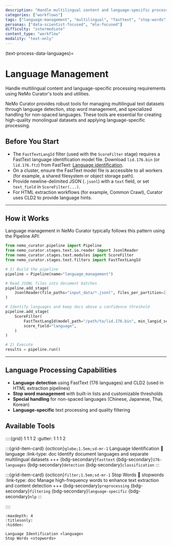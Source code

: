 ```yaml
---
description: "Handle multilingual content and language-specific processing including language identification and stop word management"
categories: ["workflows"]
tags: ["language-management", "multilingual", "fasttext", "stop-words", "language-detection"]
personas: ["data-scientist-focused", "mle-focused"]
difficulty: "intermediate"
content_type: "workflow"
modality: "text-only"
---
```


(text-process-data-languages)=

# Language Management

Handle multilingual content and language-specific processing requirements using NeMo Curator's tools and utilities.

NeMo Curator provides robust tools for managing multilingual text datasets through language detection, stop word management, and specialized handling for non-spaced languages. These tools are essential for creating high-quality monolingual datasets and applying language-specific processing.

## Before You Start

- The `FastTextLangId` filter (used with the `ScoreFilter` stage) requires a FastText language identification model file. Download `lid.176.bin` (or `lid.176.ftz`) from FastText: [Language identification](https://fasttext.cc/docs/en/language-identification.html).
- On a cluster, ensure the FastText model file is accessible to all workers (for example, a shared filesystem or object storage path).
- Provide newline-delimited JSON (`.jsonl`) with a `text` field, or set `text_field` in `ScoreFilter(...)`.
- For HTML extraction workflows (for example, Common Crawl), Curator uses CLD2 to provide language hints.

---

## How it Works

Language management in NeMo Curator typically follows this pattern using the Pipeline API:

```python
from nemo_curator.pipeline import Pipeline
from nemo_curator.stages.text.io.reader import JsonlReader
from nemo_curator.stages.text.modules import ScoreFilter
from nemo_curator.stages.text.filters import FastTextLangId

# 1) Build the pipeline
pipeline = Pipeline(name="language_management")

# Read JSONL files into document batches
pipeline.add_stage(
    JsonlReader(file_paths="input_data/*.jsonl", files_per_partition=2)
)

# Identify languages and keep docs above a confidence threshold
pipeline.add_stage(
    ScoreFilter(
        FastTextLangId(model_path="/path/to/lid.176.bin", min_langid_score=0.3),
        score_field="language",
    )
)

# 2) Execute
results = pipeline.run()
```

---

## Language Processing Capabilities

- **Language detection** using FastText (176 languages) and CLD2 (used in HTML extraction pipelines)
- **Stop word management** with built-in lists and customizable thresholds
- **Special handling** for non-spaced languages (Chinese, Japanese, Thai, Korean)
- **Language-specific** text processing and quality filtering

## Available Tools

::::{grid} 1 1 1 2
:gutter: 1 1 1 2

:::{grid-item-card} {octicon}`globe;1.5em;sd-mr-1` Language Identification
:link: language
:link-type: doc
Identify document languages and separate multilingual datasets
+++
{bdg-secondary}`fasttext`
{bdg-secondary}`176-languages`
{bdg-secondary}`detection`
{bdg-secondary}`classification`
:::

:::{grid-item-card} {octicon}`filter;1.5em;sd-mr-1` Stop Words
:link: stopwords
:link-type: doc
Manage high-frequency words to enhance text extraction and content detection
+++
{bdg-secondary}`preprocessing`
{bdg-secondary}`filtering`
{bdg-secondary}`language-specific`
{bdg-secondary}`nlp`
:::

::::

```{toctree}
:maxdepth: 4
:titlesonly:
:hidden:

Language Identification <language>
Stop Words <stopwords>
```

